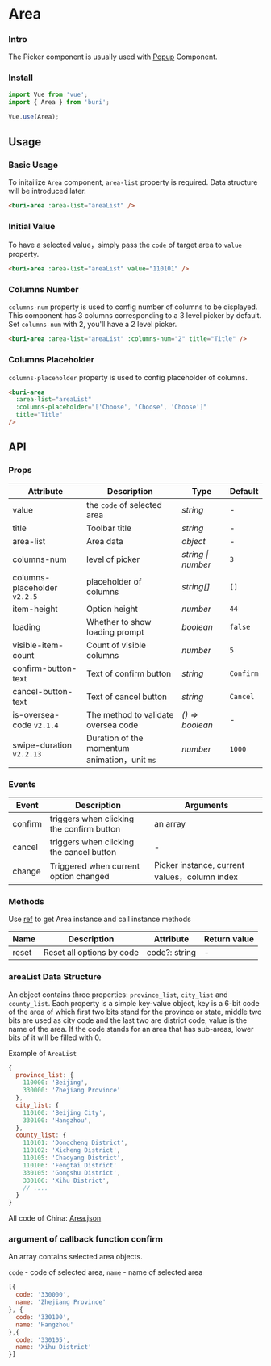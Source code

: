 # Area

### Intro

The Picker component is usually used with [Popup](#/en-US/popup) Component.

### Install

``` javascript
import Vue from 'vue';
import { Area } from 'buri';

Vue.use(Area);
```

## Usage

### Basic Usage

To initailize `Area` component, `area-list` property is required. Data structure will be introduced later. 

```html
<buri-area :area-list="areaList" />
```

### Initial Value

To have a selected value，simply pass the `code` of target area to `value` property.

```html
<buri-area :area-list="areaList" value="110101" />
```

### Columns Number

`columns-num` property is used to config number of columns to be displayed. This component has 3 columns corresponding to a 3 level picker by default.
Set `columns-num` with 2, you'll have a 2 level picker.

```html
<buri-area :area-list="areaList" :columns-num="2" title="Title" />
```

### Columns Placeholder

`columns-placeholder` property is used to config placeholder of columns.

```html
<buri-area
  :area-list="areaList"
  :columns-placeholder="['Choose', 'Choose', 'Choose']"
  title="Title"
/>
```

## API

### Props

| Attribute | Description | Type | Default |
|------|------|------|------|
| value | the `code` of selected area | *string* | - |
| title | Toolbar title | *string* | - |
| area-list | Area data | *object* | - |
| columns-num | level of picker | *string \| number* | `3` |
| columns-placeholder `v2.2.5` | placeholder of columns | *string[]* | `[]` |
| item-height | Option height | *number* | `44` |
| loading | Whether to show loading prompt | *boolean* | `false` |
| visible-item-count | Count of visible columns | *number* | `5` |
| confirm-button-text | Text of confirm button | *string* | `Confirm` |
| cancel-button-text | Text of cancel button | *string* | `Cancel` |
| is-oversea-code `v2.1.4` | The method to validate oversea code | *() => boolean* | - |
| swipe-duration `v2.2.13` | Duration of the momentum animation，unit `ms` | *number*  | `1000` |

### Events

| Event | Description | Arguments |
|------|------|------|
| confirm | triggers when clicking the confirm button | an array |
| cancel | triggers when clicking the cancel button | - |
| change | Triggered when current option changed | Picker instance, current values，column index |

### Methods

Use [ref](https://vuejs.org/v2/api/#ref) to get Area instance and call instance methods

| Name | Description | Attribute | Return value |
|------|------|------|------|
| reset | Reset all options by code | code?: string | - |

### areaList Data Structure

An object contains three properties: `province_list`, `city_list` and `county_list`. 
Each property is a simple key-value object, key is a 6-bit code of the area of which first two bits stand for the province or state, middle two bits are used as city code and the last two are district code, value is the name of the area. If the code stands for an area that has sub-areas, lower bits of it will be filled with 0.

Example of `AreaList`

```javascript
{
  province_list: {
    110000: 'Beijing',
    330000: 'Zhejiang Province'
  },
  city_list: {
    110100: 'Beijing City',
    330100: 'Hangzhou',
  },
  county_list: {
    110101: 'Dongcheng District',
    110102: 'Xicheng District',
    110105: 'Chaoyang District',
    110106: 'Fengtai District'
    330105: 'Gongshu District',
    330106: 'Xihu District',
    // ....
  }
}
```

All code of China: [Area.json](https://github.com/flykizz/buri/blob/dev/src/area/demo/area-en.js)

### argument of callback function confirm

An array contains selected area objects.

`code` - code of selected area, `name` - name of selected area
```javascript
[{
  code: '330000',
  name: 'Zhejiang Province'
}, {
  code: '330100',
  name: 'Hangzhou'
},{
  code: '330105',
  name: 'Xihu District'
}]
```
